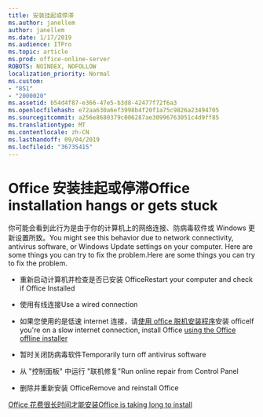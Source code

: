 ```yaml
---
title: 安装挂起或停滞
ms.author: janellem
author: janellem
ms.date: 1/17/2019
ms.audience: ITPro
ms.topic: article
ms.prod: office-online-server
ROBOTS: NOINDEX, NOFOLLOW
localization_priority: Normal
ms.custom:
- "851"
- "2000020"
ms.assetid: b54d4f87-e366-47e5-b3d8-42477f72f6a3
ms.openlocfilehash: e72aa630a6ef3998b4f20f1a75c9826a23494705
ms.sourcegitcommit: a256e8680379c006287ae30996763051c4d9ff85
ms.translationtype: MT
ms.contentlocale: zh-CN
ms.lasthandoff: 09/04/2019
ms.locfileid: "36735415"
---
```

# <a name="office-installation-hangs-or-gets-stuck"></a><span data-ttu-id="09cd3-102">Office 安装挂起或停滞</span><span class="sxs-lookup"><span data-stu-id="09cd3-102">Office installation hangs or gets stuck</span></span>

<span data-ttu-id="09cd3-103">你可能会看到此行为是由于你的计算机上的网络连接、防病毒软件或 Windows 更新设置所致。</span><span class="sxs-lookup"><span data-stu-id="09cd3-103">You might see this behavior due to network connectivity, antivirus software, or Windows Update settings on your computer.</span></span> <span data-ttu-id="09cd3-104">Here are some things you can try to fix the problem.</span><span class="sxs-lookup"><span data-stu-id="09cd3-104">Here are some things you can try to fix the problem.</span></span>
  
- <span data-ttu-id="09cd3-105">重新启动计算机并检查是否已安装 Office</span><span class="sxs-lookup"><span data-stu-id="09cd3-105">Restart your computer and check if Office Installed</span></span>

- <span data-ttu-id="09cd3-106">使用有线连接</span><span class="sxs-lookup"><span data-stu-id="09cd3-106">Use a wired connection</span></span>

- <span data-ttu-id="09cd3-107">如果您使用的是低速 internet 连接，请[使用 office 脱机安装程序](https://support.office.com/article/f0a85fe7-118f-41cb-a791-d59cef96ad1c?wt.mc_id=Alchemy_ClientDIA)安装 office</span><span class="sxs-lookup"><span data-stu-id="09cd3-107">If you're on a slow internet connection, install Office [using the Office offline installer](https://support.office.com/article/f0a85fe7-118f-41cb-a791-d59cef96ad1c?wt.mc_id=Alchemy_ClientDIA)</span></span>

- <span data-ttu-id="09cd3-108">暂时关闭防病毒软件</span><span class="sxs-lookup"><span data-stu-id="09cd3-108">Temporarily turn off antivirus software</span></span>

- <span data-ttu-id="09cd3-109">从 "控制面板" 中运行 "联机修复"</span><span class="sxs-lookup"><span data-stu-id="09cd3-109">Run online repair from Control Panel</span></span>

- <span data-ttu-id="09cd3-110">删除并重新安装 Office</span><span class="sxs-lookup"><span data-stu-id="09cd3-110">Remove and reinstall Office</span></span>

[<span data-ttu-id="09cd3-111">Office 花费很长时间才能安装</span><span class="sxs-lookup"><span data-stu-id="09cd3-111">Office is taking long to install</span></span>](https://support.office.com/article/0f09f357-3fef-42a6-b8aa-cef4c6c44bdf?wt.mc_id=Alchemy_ClientDIA)
  
